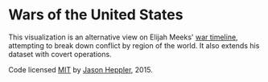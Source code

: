 # Wars of the United States

This visualization is an alternative view on Elijah Meeks' [war
timeline](http://elijahmeeks.com/wars/), attempting to break down conflict by
region of the world. It also extends his dataset with covert operations.

Code licensed [MIT](https://opensource.org/licenses/MIT) by [Jason
Heppler](http://jasonheppler.org), 2015.
